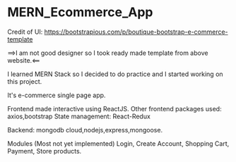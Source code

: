 # MERN_Ecommerce_App

Credit of UI: https://bootstrapious.com/p/boutique-bootstrap-e-commerce-template
 
==>I am not good designer so I took ready made template from above website.<==

I learned MERN Stack so I decided to do practice and I started working on this project.

It's e-commerce single page app.

Frontend made interactive using ReactJS. Other frontend packages used: axios,bootstrap
State management: React-Redux

Backend: mongodb cloud,nodejs,express,mongoose.

Modules (Most not yet implemented)
Login, Create Account, Shopping Cart, Payment, Store products.

